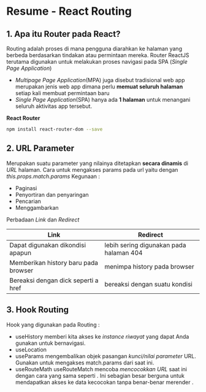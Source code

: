 # Resume - React Routing

## 1. Apa itu Router pada React?

Routing adalah proses di mana pengguna diarahkan ke halaman yang berbeda berdasarkan tindakan atau permintaan mereka. Router ReactJS terutama digunakan untuk melakukan proses navigasi pada SPA (_Single Page Application_)

- _Multipage Page Application_(MPA) juga disebut tradisional web app merupakan jenis web app dimana perlu **memuat seluruh halaman** setiap kali membuat permintaan baru
- _Single Page Application_(SPA) hanya ada **1 halaman** untuk menangani seluruh aktivitas app tersebut.

**React Router**

```sh
npm install react-router-dom --save
```

## 2. URL Parameter

Merupakan suatu parameter yang nilainya ditetapkan **secara dinamis** di _URL_ halaman. Cara untuk mengakses params pada url yaitu dengan _this.props.match.params_
Kegunaan :

- Paginasi
- Penyortiran dan penyaringan
- Pencarian
- Menggambarkan

Perbadaan _Link_ dan _Redirect_

| Link                                 | Redirect                                |
| ------------------------------------ | --------------------------------------- |
| Dapat digunakan dikondisi apapun     | lebih sering digunakan pada halaman 404 |
| Memberikan history baru pada browser | menimpa history pada browser            |
| Bereaksi dengan dick seperti a href  | bereaksi dengan suatu kondisi           |

## 3. Hook Routing

Hook yang digunakan pada Routing :

- useHistory
  memberi kita akses ke _instance riwayat_ yang dapat Anda gunakan untuk bernavigasi.
- useLocation
- useParams
  mengembalikan objek pasangan _kunci/nilai parameter_ URL. Gunakan untuk mengakses match.params dari <Route> saat ini.
- useRouteMath
  useRouteMatch mencoba _mencocokkan URL_ saat ini dengan cara yang sama seperti <Route>. Ini sebagian besar berguna untuk mendapatkan akses ke data kecocokan tanpa benar-benar merender <Route>.
